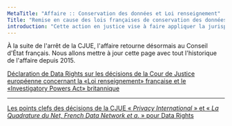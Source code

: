 ```yaml
---
MetaTitle: "Affaire :: Conservation des données et Loi renseignement"
Title: "Remise en cause des lois françaises de conservation des données et de surveillance et la loi renseignement de 2015"
introduction: "Cette action en justice vise à faire appliquer la jurisprudence de la Cour de justice de l'UE sur la conservation généralisée de données et l'analyse en temps réel."
---
```


À la suite de l'arrêt de la CJUE, l'affaire retourne désormais au Conseil d'État français. Nous allons mettre à jour cette page avec tout l'historique de l'affaire depuis 2015.

<a href="/news/2020-10-06-eucj-mass-surveillance-data-retention/fr/">
            Déclaration de Data Rights sur les décisions de la Cour de Justice européenne concernant la «Loi renseignement» française et le «Investigatory Powers Act» britannique</a>

---------

<a href="2020-10-eucj-takeaways/">
Les points clefs des décisions de la CJUE «&nbsp;<em>Privacy International</em>&nbsp;» et «&nbsp;<em>La Quadrature du Net, French Data Network et a.</em>&nbsp;» pour Data Rights
</a>
        
